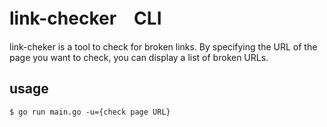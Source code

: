 # link-checker　CLI
link-cheker is a tool to check for broken links.
By specifying the URL of the page you want to check, you can display a list of broken URLs.

## usage

```
$ go run main.go -u={check page URL}
```
